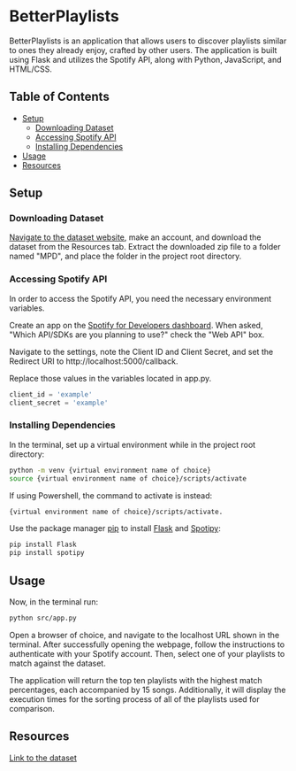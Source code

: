# BetterPlaylists

BetterPlaylists is an application that allows users to discover playlists similar to ones they already enjoy, crafted by other users. The application is built using Flask and utilizes the Spotify API, along with Python, JavaScript, and HTML/CSS.

## Table of Contents

- [Setup](#setup)
	- [Downloading Dataset](#downloading-dataset)
	- [Accessing Spotify API](#accessing-spotify-api)
	- [Installing Dependencies](#installing-dependencies)
- [Usage](#usage)
- [Resources](#resources)

## Setup

### Downloading Dataset
[Navigate to the dataset website](https://www.aicrowd.com/challenges/spotify-million-playlist-dataset-challenge), make an account, and download the dataset from the Resources tab. Extract the downloaded zip file to a folder named "MPD", and place the folder in the project root directory.

### Accessing Spotify API
In order to access the Spotify API, you need the necessary environment variables.

Create an app on the [Spotify for Developers dashboard](https://developer.spotify.com/dashboard). When asked, "Which API/SDKs are you planning to use?" check the "Web API" box.

Navigate to the settings, note the Client ID and Client Secret, and set the Redirect URI to http://localhost:5000/callback.

Replace those values in the variables located in app.py.
```python
client_id = 'example'
client_secret = 'example'
```

### Installing Dependencies
In the terminal, set up a virtual environment while in the project root directory:
```bash
python -m venv {virtual environment name of choice}
source {virtual environment name of choice}/scripts/activate
```

If using Powershell, the command to activate is instead:
```bash
{virtual environment name of choice}/scripts/activate.
```

Use the package manager [pip](https://pip.pypa.io/en/stable/) to install [Flask](https://flask.palletsprojects.com/en/3.0.x/installation/#install-flask) and [Spotipy](https://spotipy.readthedocs.io/en/2.22.1/):

```bash
pip install Flask
pip install spotipy
```

## Usage
Now, in the terminal run:
```bash
python src/app.py
```

Open a browser of choice, and navigate to the localhost URL shown in the terminal.
After successfully opening the webpage, follow the instructions to authenticate with your Spotify account.
Then, select one of your playlists to match against the dataset.

The application will return the top ten playlists with the highest match percentages, each accompanied by 15 songs. Additionally, it will display the execution times for the sorting process of all of the playlists used for comparison.


## Resources
[Link to the dataset](https://www.aicrowd.com/challenges/spotify-million-playlist-dataset-challenge)
